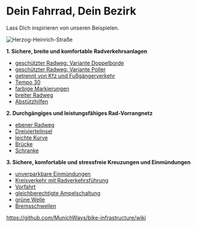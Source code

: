# Dein Fahrrad, Dein Bezirk
Lass Dich inspirieren von unseren Beispielen.

![Herzog-Heinrich-Straße](https://www.munichways.com/wp-content/uploads/2020/02/Herzog-Heinrich-Stra%C3%9Fe_breiter-Gehweg-gr%C3%BCnefleche.jpg)

**1. Sichere, breite und komfortable Radverkehrsanlagen**
* [geschützter Radweg: Variante Doppelborde](https://github.com/gari01234/Fahrradinfrastruktur-Elemente/wiki/gesch%C3%BCtzter-Radweg:-Variante-Doppelborde)
* [geschützter Radweg: Variante Poller](https://github.com/gari01234/Fahrradinfrastruktur-Elemente/wiki/gesch%C3%BCtzter-Radweg:-Variante-Poller)
* [getrennt von Kfz und Fußgängerverkehr](https://github.com/gari01234/Fahrradinfrastruktur-Elemente/wiki/getrennt-von-Kfz--und-Fu%C3%9Fg%C3%A4ngerverkehr)
* [Tempo 30](https://github.com/gari01234/Fahrradinfrastruktur-Elemente/wiki/Tempo-30)
* [farbige Markierungen](https://github.com/gari01234/Fahrradinfrastruktur-Elemente/wiki/farbige-Markierungen---durchgehend-eingef%C3%A4rbte-Oberfl%C3%A4che)
* [breiter Radweg](https://github.com/gari01234/Fahrradinfrastruktur-Elemente/wiki/breiter-Radweg)
* [Abstützhilfen](https://github.com/gari01234/Fahrradinfrastruktur-Elemente/wiki/Abst%C3%BCtzhilfen)

**2. Durchgängiges und leistungsfähiges Rad-Vorrangnetz**
* [ebener Radweg](https://github.com/gari01234/Fahrradinfrastruktur-Elemente/wiki/ebener-Radweg)
* [Dreiviertelinsel](https://github.com/gari01234/Fahrradinfrastruktur-Elemente/wiki/Dreiviertelinsel)
* [leichte Kurve](https://github.com/gari01234/Fahrradinfrastruktur-Elemente/wiki/leichte-Kurve)
* [Brücke](https://github.com/gari01234/Fahrradinfrastruktur-Elemente/wiki/Br%C3%BCcke)
* [Schranke](https://github.com/gari01234/Fahrradinfrastruktur-Elemente/wiki/Schranke)

**3. Sichere, komfortable und stressfreie Kreuzungen und Einmündungen**
* [unverparkbare Einmündungen](https://github.com/gari01234/Fahrradinfrastruktur-Elemente/wiki/unverparkbare-Einm%C3%BCndungen)
* [Kreisverkehr mit Radverkehrsführung](https://github.com/gari01234/Fahrradinfrastruktur-Elemente/wiki/Kreisverkehr-mit-Radverkehrsf%C3%BChrung)
* [Vorfahrt](https://github.com/gari01234/Fahrradinfrastruktur-Elemente/wiki/Vorfahrt)
* [gleichberechtigte Ampelschaltung](https://github.com/gari01234/Fahrradinfrastruktur-Elemente/wiki/gleichberechtigte-Ampelschaltung)
* [grüne Welle](https://github.com/gari01234/Fahrradinfrastruktur-Elemente/wiki/gr%C3%BCne-Welle)
* [Bremsschwellen](https://github.com/gari01234/Fahrradinfrastruktur-Elemente/wiki/Bremsschwellen)


https://github.com/MunichWays/bike-infrastructure/wiki
